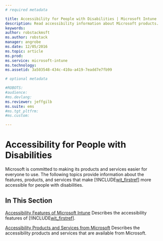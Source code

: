 ```yaml
---
# required metadata

title: Accessibility for People with Disabilities | Microsoft Intune
description: Read accessibility information about Microsoft products.
keywords:
author: robstackmsftms.author: robstack
manager: angrobe
ms.date: 12/05/2016
ms.topic: article
ms.prod:
ms.service: microsoft-intune
ms.technology:
ms.assetid: 3a503548-434c-410a-a419-7eadd7e7fb99

# optional metadata

#ROBOTS:
#audience:
#ms.devlang:
ms.reviewer: jeffgilb
ms.suite: ems
#ms.tgt_pltfrm:
#ms.custom:

---
```


# Accessibility for People with Disabilities
Microsoft is committed to making its products and services easier for everyone to use. The following topics provide information about the features, products, and services that make [!INCLUDE[wit_firstref](./includes/wit_firstref_md.md)] more accessible for people with disabilities.

## In This Section
[Accessibility Features of Microsoft Intune](accessibility-features-of-microsoft-intune.md)
Describes the accessibility features of [!INCLUDE[wit_firstref](./includes/wit_firstref_md.md)].

[Accessibility Products and Services from Microsoft](accessibility-products-and-services-from-microsoft.md)
Describes the accessibility products and services that are available from Microsoft.
